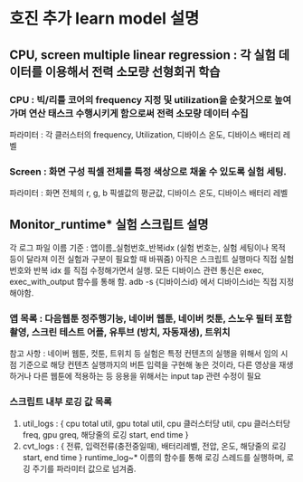 # 호진 추가 learn model 설명

## CPU, screen multiple linear regression : 각 실험 데이터를 이용해서 전력 소모량 선형회귀 학습
### CPU : 빅/리틀 코어의 frequency 지정 및 utilization을 순찾거으로 높여가며 연산 태스크 수행시키게 함으로써 전력 소모량 데이터 수집
파라미터 : 각 클러스터의 frequency, Utilization, 디바이스 온도, 디바이스 배터리 레벨
### Screen : 화면 구성 픽셀 전체를 특정 색상으로 채울 수 있도록 실험 세팅.
파라미터 : 화면 전체의 r, g, b 픽셀값의 평균값, 디바이스 온도, 디바이스 배터리 레벨

## Monitor_runtime* 실험 스크립트 설명
각 로그 파일 이름 기준 : 앱이름_실험번호_반복idx
(실험 번호는, 실험 세팅이나 목적 등이 달라져 이전 실험과 구분이 필요할 때 바꿔줌)
아직은 스크립트 실행마다 직접 실험번호와 반복 idx 를 직접 수정해가면서 실행.
모든 디바이스 관련 통신은 exec, exec_with_output 함수를 통해 함. adb -s {디바이스id} 에서 디바이스id는 직접 지정해야함.

### 앱 목록 : 다음웹툰 정주행기능, 네이버 웹툰, 네이버 컷툰, 스노우 필터 포함 촬영, 스크린 테스트 어플, 유투브 (방치, 자동재생), 트위치
참고 사항 : 네이버 웹툰, 컷툰, 트위치 등 실험은 특정 컨텐츠의 실행을 위해서 임의 시점 기준으로 해당 컨텐츠 실행까지의 버튼 입력을 구현해 놓은 것이라, 다른 영상을 재생하거나 다른 웹툰에 적용하는 등 응용을 위해서는 input tap 관련 수정이 필요

### 스크립트 내부 로깅 값 목록
1. util_logs : { cpu total util, gpu total util, cpu 클러스터당 util, cpu 클러스터당 freq, gpu greq, 해당줄의 로깅 start, end time }
2. cvt_logs : { 전류, 입력전류(충전중일때), 배터리레벨, 전압, 온도, 해당줄의 로깅 start, end time }
runtime_log~* 이름의 함수를 통해 로깅 스레드를 실행하며, 로깅 주기를 파라미터 값으로 넘겨줌.
